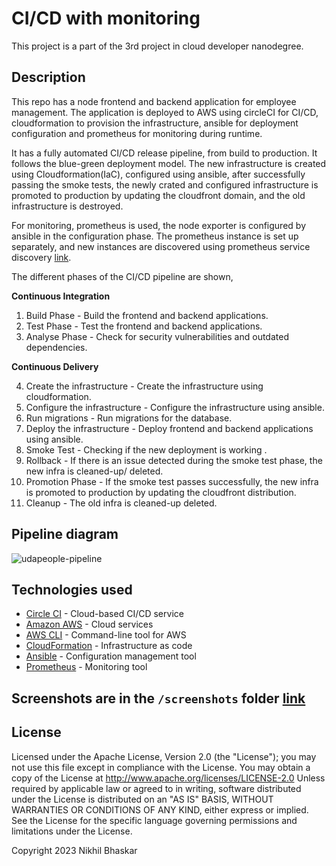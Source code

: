 
# CI/CD with monitoring
This project is a part of the 3rd project in cloud developer nanodegree.

## Description

This repo has a node frontend and backend application for employee management. The application is deployed to AWS using
circleCI for CI/CD, cloudformation to provision the infrastructure, ansible for deployment configuration and 
prometheus for monitoring during runtime. 

It has a fully automated CI/CD release pipeline, from build to production. It follows the blue-green deployment model.
The new infrastructure is created using Cloudformation(IaC), configured using ansible, after successfully passing 
the smoke tests, the newly crated and configured infrastructure is promoted to production by updating the cloudfront
domain, and the old infrastructure is destroyed. 

For monitoring, prometheus is used, the node exporter is configured by ansible in the configuration phase.
The prometheus instance is set up separately, and new instances are discovered using prometheus service discovery
[link](https://codewizardly.com/prometheus-on-aws-ec2-part2/).

The different phases of the CI/CD pipeline are shown,

**Continuous Integration**

1. Build Phase - Build the frontend and backend applications.
2. Test Phase - Test the frontend and backend applications.
3. Analyse Phase - Check for security vulnerabilities and outdated dependencies.

**Continuous Delivery**

4. Create the infrastructure - Create the infrastructure using cloudformation.
5. Configure the infrastructure - Configure the infrastructure using ansible.
6. Run migrations - Run migrations for the database.
6. Deploy the infrastructure - Deploy frontend and backend applications using ansible.
7. Smoke Test - Checking if the new deployment is working .
8. Rollback - If there is an issue detected during the smoke test phase, the new infra is cleaned-up/ deleted.
9. Promotion Phase - If the smoke test passes successfully, the new infra is promoted to production by updating 
the cloudfront distribution.
10. Cleanup - The old infra is cleaned-up deleted.

## Pipeline diagram

![udapeople-pipeline](https://github.com/nikhil-31/django-docker-kubernetes-deploy-scripts/assets/19944703/7c94c26e-921c-4770-bc92-ab71be2db119)


## Technologies used

- [Circle CI](www.circleci.com) - Cloud-based CI/CD service
- [Amazon AWS](https://aws.amazon.com/) - Cloud services
- [AWS CLI](https://aws.amazon.com/cli/) - Command-line tool for AWS
- [CloudFormation](https://aws.amazon.com/cloudformation/) - Infrastructure as code
- [Ansible](https://www.ansible.com/) - Configuration management tool
- [Prometheus](https://prometheus.io/) - Monitoring tool


## Screenshots are in the `/screenshots` folder [link](https://github.com/nikhil-31/CI-CD-pipline-monitoring/tree/main/screenshots)

## License
Licensed under the Apache License, Version 2.0 (the "License"); you may not use this file except in compliance with the License. You may obtain a copy of the License at
http://www.apache.org/licenses/LICENSE-2.0 Unless required by applicable law or agreed to in writing, software distributed under the License is distributed on an "AS IS" BASIS, WITHOUT WARRANTIES OR CONDITIONS OF ANY KIND, either express or implied. See the License for the specific language governing permissions and limitations under the License.

Copyright 2023 Nikhil Bhaskar